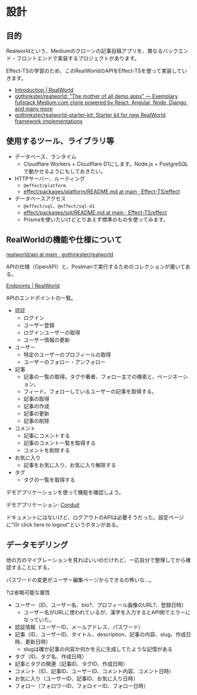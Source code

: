# 設計

## 目的

Realworldという、Mediumのクローンの記事投稿アプリを、異なるバックエンド・フロントエンドで実装するプロジェクトがあります。

Effect-TSの学習のため、このRealWorldのAPIをEffect-TSを使って実装していきます。

- [Introduction | RealWorld](https://docs.realworld.build/introduction/)
- [gothinkster/realworld: "The mother of all demo apps" — Exemplary fullstack Medium.com clone powered by React, Angular, Node, Django, and many more](https://github.com/gothinkster/realworld?tab=readme-ov-file)
- [gothinkster/realworld-starter-kit: Starter kit for new RealWorld framework implementations](https://github.com/gothinkster/realworld-starter-kit?tab=readme-ov-file)

## 使用するツール、ライブラリ等

- データベース、ランタイム
  - Cloudflare Workers + Cloudflare D1にします。Node.js + PostgreSQLで動かせるようにもしておきたい。
- HTTPサーバー、ルーティング
  - `@effect/platform`
  - [effect/packages/platform/README.md at main · Effect-TS/effect](https://github.com/Effect-TS/effect/blob/main/packages/platform/README.md#http-server)
- データベースアクセス
  - `@effect/sql`、`@effect/sql-d1`
  - [effect/packages/sql/README.md at main · Effect-TS/effect](https://github.com/Effect-TS/effect/blob/main/packages/sql/README.md)
  - Prismaを使いたいけどとりあえず標準のものを使ってみます。

## RealWorldの機能や仕様について

[realworld/api at main · gothinkster/realworld](https://github.com/gothinkster/realworld/tree/main/api)

APIの仕様（OpenAPI）と、Postmanで実行するためのコレクションが置いてある。

[Endpoints | RealWorld](https://docs.realworld.build/specifications/backend/endpoints/)

APIのエンドポイントの一覧。

- 認証
  - ログイン
  - ユーザー登録
  - ログインユーザーの取得
  - ユーザー情報の更新
- ユーザー
  - 特定のユーザーのプロフィールの取得
  - ユーザーのフォロー・アンフォロー
- 記事
  - 記事の一覧の取得。タグや著者、フォロー主での検索と、ページネーション。
  - フィード。フォローしているユーザーの記事を取得する。
  - 記事の取得
  - 記事の作成
  - 記事の更新
  - 記事の削除
- コメント
  - 記事にコメントする
  - 記事のコメント一覧を取得する
  - コメントを削除する
- お気に入り
  - 記事をお気に入り、お気に入り解除する
- タグ
  - タグの一覧を取得する

デモアプリケーションを使って機能を確認しよう。

デモアプリケーション: [Conduit](https://demo.realworld.build/#/)

ドキュメントにはないけど、ログアウトのAPIは必要そうだった。設定ページに"Or click here to logout"というボタンがある。

## データモデリング

他の方のマイグレーションを見ればいいのだけれど、一応自分で整理してから確認することにする。

パスワードの変更がユーザー編集ページからできるの怖いな...。

?は省略可能な属性

- ユーザー（ID、ユーザー名、bio?、プロフィール画像のURL?、登録日時）
  - ユーザー名がURLに使われているが、漢字を入力するとAPI側でエラーになっていた。
- 認証情報（ユーザーID、メールアドレス、パスワード）
- 記事（ID、ユーザーID、タイトル、description、記事の内容、slug、作成日時、更新日時）
  - slugは確か記事の内容か何かを元に生成してたような記憶がある
- タグ（ID、タグ名、作成日時）
- 記事とタグの関連（記事ID、タグID、作成日時）
- コメント（ID、記事ID、ユーザーID、コメント内容、コメント日時）
- お気に入り（ユーザーID、記事ID、お気に入り日時）
- フォロー（フォロワーID、フォロイーID、フォロー日時）
